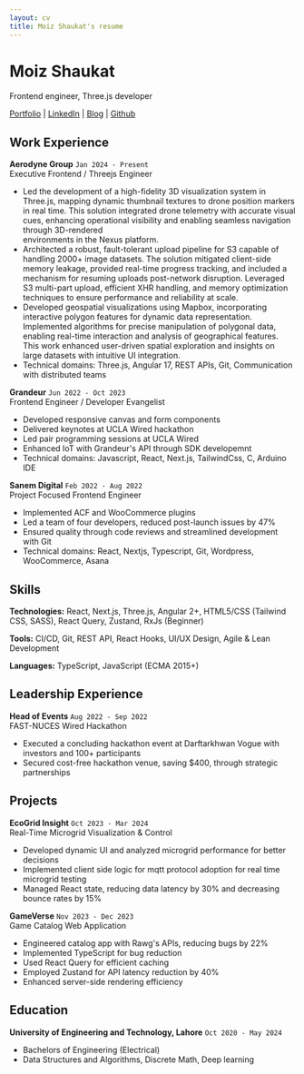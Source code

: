 ```yaml
---
layout: cv
title: Moiz Shaukat's resume
---
```

# Moiz Shaukat

<div id="webaddress">
<p id="personal-contacts">Frontend engineer, Three.js developer</p>
</div>

<div id="webaddress">
<a href="https://moizghuman.vercel.app">Portfolio</a>
| <a href="https://www.linkedin.com/in/moiz-shaukat-7ba6991ab/">LinkedIn</a>
| <a href="https://moizghuman.vercel.app/blogs">Blog</a>
| <a href="https://github.com/moizghumann">Github</a>
</div>

Work Experience
---------------

**Aerodyne Group** `Jan 2024 - Present`  
Executive Frontend / Threejs Engineer

*    Led the development of a high-fidelity 3D visualization system in Three.js, mapping dynamic thumbnail textures to drone position markers in real time. This         solution integrated drone telemetry with accurate visual cues, enhancing operational visibility and enabling seamless navigation through 3D-rendered       
     environments in the Nexus platform.
*   Architected a robust, fault-tolerant upload pipeline for S3 capable of handling 2000+ image datasets. The solution mitigated client-side memory leakage,            provided real-time progress tracking, and included a mechanism for resuming uploads post-network disruption. Leveraged S3 multi-part upload, efficient XHR handling, and memory optimization techniques to ensure performance and reliability at scale.
*   Developed geospatial visualizations using Mapbox, incorporating interactive polygon features for dynamic data representation. Implemented algorithms for precise manipulation of polygonal data, enabling real-time interaction and analysis of geographical features. This work enhanced user-driven spatial            exploration and insights on large datasets with intuitive UI integration.
*   Technical domains: Three.js, Angular 17, REST APIs, Git, Communication with distributed teams

**Grandeur** `Jun 2022 - Oct 2023`  
Frontend Engineer / Developer Evangelist

*   Developed responsive canvas and form components
*   Delivered keynotes at UCLA Wired hackathon
*   Led pair programming sessions at UCLA Wired
*   Enhanced IoT with Grandeur's API through SDK developemnt
*   Technical domains: Javascript, React, Next.js, TailwindCss, C, Arduino IDE

**Sanem Digital** `Feb 2022 - Aug 2022`  
Project Focused Frontend Engineer

*   Implemented ACF and WooCommerce plugins
*   Led a team of four developers, reduced post-launch issues by 47%
*   Ensured quality through code reviews and streamlined development with Git
*   Technical domains: React, Nextjs, Typescript, Git, Wordpress, WooCommerce, Asana


Skills
--------

**Technologies:** React, Next.js, Three.js, Angular 2+, HTML5/CSS (Tailwind CSS, SASS), React Query, Zustand, RxJs (Beginner)

**Tools:** CI/CD, Git, REST API, React Hooks, UI/UX Design, Agile & Lean Development

**Languages:** TypeScript, JavaScript (ECMA 2015+)


Leadership Experience
----------

**Head of Events** `Aug 2022 - Sep 2022`  
FAST-NUCES Wired Hackathon

*   Executed a concluding hackathon event at Darftarkhwan Vogue with investors and 100+ participants
*   Secured cost-free hackathon venue, saving $400, through strategic partnerships


Projects
-----------------

**EcoGrid Insight** `Oct 2023 - Mar 2024`  
Real-Time Microgrid Visualization & Control

*   Developed dynamic UI and analyzed microgrid performance for better decisions
*   Implemented client side logic for mqtt protocol adoption for real time microgrid testing
*   Managed React state, reducing data latency by 30% and decreasing bounce rates by 15%

**GameVerse** `Nov 2023 - Dec 2023`  
Game Catalog Web Application

*   Engineered catalog app with Rawg's APIs, reducing bugs by 22%
*   Implemented TypeScript for bug reduction
*   Used React Query for efficient caching
*   Employed Zustand for API latency reduction by 40%
*   Enhanced server-side rendering efficiency


Education
---------

**University of Engineering and Technology, Lahore** `Oct 2020 - May 2024`

*   Bachelors of Engineering (Electrical)
*   Data Structures and Algorithms, Discrete Math, Deep learning
